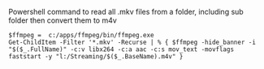 Powershell command to read all .mkv files from a folder, including sub folder then convert them to m4v

    $ffmpeg =  c:/apps/ffmpeg/bin/ffmpeg.exe
    Get-ChildItem -Filter '*.mkv' -Recurse | % { $ffmpeg -hide_banner -i "$($_.FullName)" -c:v libx264 -c:a aac -c:s mov_text -movflags faststart -y "l:/Streaming/$($_.BaseName).m4v" }

